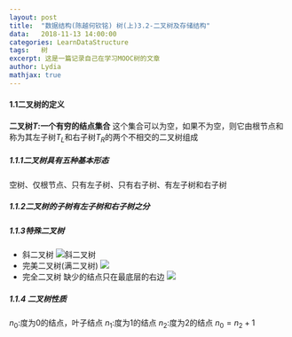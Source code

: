 ```yaml
---
layout:	post
title:	"数据结构(陈越何钦铭) 树(上)3.2-二叉树及存储结构"
data:	2018-11-13 14:00:00
categories: LearnDataStructure
tags:	树
excerpt: 这是一篇记录自己在学习MOOC树的文章
author: Lydia
mathjax: true
---
```


#### **1.1二叉树的定义**
**二叉树$T$:一个有穷的结点集合**
这个集合可以为空，如果不为空，则它由根节点和称为其左子树$T_L$和右子树$T_R$的两个不相交的二叉树组成

##### **1.1.1二叉树具有五种基本形态**
空树、仅根节点、只有左子树、只有右子树、有左子树和右子树
##### **1.1.2二叉树的子树有左子树和右子树之分**
##### **1.1.3特殊二叉树**
 * 斜二叉树
 ![斜二叉树](https://raw.githubusercontent.com/LingjieLi/LingjieLi.github.io/master/images/SkewedBinaryTree.png)
 * 完美二叉树(满二叉树)
 ![](https://raw.githubusercontent.com/LingjieLi/LingjieLi.github.io/master/images/Full_PerfectBinaryTree.png)
 * 完全二叉树
 缺少的结点只在最底层的右边
 ![](https://raw.githubusercontent.com/LingjieLi/LingjieLi.github.io/master/images/CompleteBinaryTree.png)
 
##### **1.1.4 二叉树性质**
$n_0$:度为0的结点，叶子结点
$n_1$:度为1的结点
$n_2$:度为2的结点
$n_0=n_2+1$